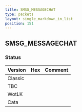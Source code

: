 ```yaml
---
title: SMSG_MESSAGECHAT
type: packets
layout: single_markdown_in_list
position: 151
---
```


## SMSG_MESSAGECHAT

### Status

Version | Hex | Comment
---------- | ---------- | ---------- 
Classic |  |  
TBC |  |  
WotLK |  |  
Cata |  |  
